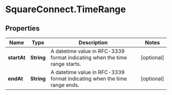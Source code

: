 # SquareConnect.TimeRange

## Properties
Name | Type | Description | Notes
------------ | ------------- | ------------- | -------------
**startAt** | **String** | A datetime value in RFC-3339 format indicating when the time range starts. | [optional] 
**endAt** | **String** | A datetime value in RFC-3339 format indicating when the time range ends. | [optional] 


